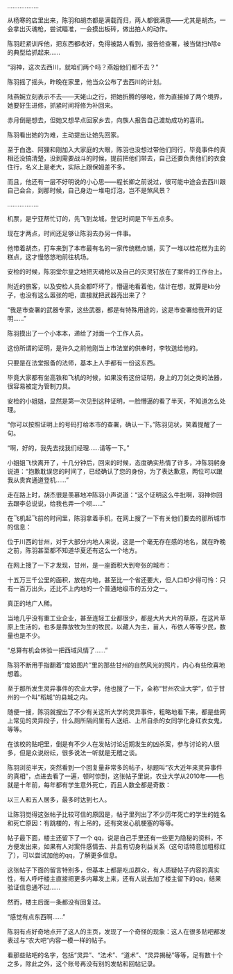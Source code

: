 ………………

从杨寒的店里出来，陈羽和胡杰都是满载而归，两人都很满意——尤其是胡杰，一会拿出灭魂枪，尝试瞄准，一会摸出板砖，做出拍人的动作。

陈羽赶紧训斥他，把东西都收好，免得被路人看到，报告给查署，被当做扫h除e的典型给抓起来……

“羽神，这次去西川，就咱们两个吗？燕姐他们都不去？”

陈羽摇了摇头，昨晚在家里，他当众公布了去西川的计划。

陆燕婉立刻表示不去——天姥山之行，把她折腾的够呛，修为直接掉了两个境界，她要好生进修，抓紧时间将修为补回来。

赤月倒是想去，但她又想早点回家乡去，向族人报告自己渡劫成功的喜讯。

陈羽看出她的为难，主动提出让她先回家。

至于白逸、阿狸和刚加入大家庭的大眼，陈羽也没想过带他们同行，毕竟事件的真相还没搞清楚，没到需要战斗的时候，提前把他们带去，自己还要负责他们的衣食住行，名义上是老大，实际上跟保姆差不多。

而且，他还有一层不好明说的小心思——程长卿之前说过，很可能中途会去西川跟自己会合，到那时候，自己身边一堆电灯泡，岂不是煞风景？

………………

机票，是宁亚帮忙订的，先飞到龙城，登记时间是下午五点多。

现在才两点，时间还足够让陈羽去办另一件事。

他带着胡杰，打车来到了本市最有名的一家传统糕点铺，买了一堆以桂花糕为主的糕点，这才慢悠悠地前往机场。

安检的时候，陈羽堂尔皇之地把灭魂枪以及自己的灭灵钉放在了案件的工作台上。

附近的旅客，以及安检人员全都吓坏了，懵逼地看着他，估计在想，就算是kb分子，也没有这么嚣张的吧，直接就把武器亮出来了？

“我是市查署的武器专家，这些武器，都是有特殊用途的，这是市查署给我开的证明……”

陈羽摸出了一个小本本，递给了对面一个工作人员。

这份所谓的证明，是许久之前他刚当上市法堂的供奉时，李牧送给他的。

只要是在法堂报备的法师，基本上人手都有一份这东西。

毕竟大家都有坐高铁和飞机的时候，如果没有这份证明，身上的刀剑之类的法器，很容易被定为管制刀具。

安检的小姐姐，显然是第一次见到这种证明，一脸懵逼的看了半天，不知道怎么处理。

“你可以按照证明上的号码打给本市的查署，确认一下。”陈羽见状，笑着提醒了一句。

“啊，好的，我先去找我们经理……请等一下。”

小姐姐飞快离开了，十几分钟后，回来的时候，态度确实热情了许多，冲陈羽躬身说道：“抱歉耽误您的时间了，已经确认了您的身份，为了表达歉意，两位可以跟我从贵宾通道登机……”

走在路上时，胡杰很是羡慕地冲陈羽小声说道：“这个证明这么牛批啊，羽神你回去跟李总说说，给我也弄一个呗……”

在飞机起飞前的时间里，陈羽拿着手机，在网上搜了一下有关他们要去的那所城市的信息：

位于川西的甘州，对于大部分内地人来说，这是一个毫无存在感的地名，就在昨晚之前，陈羽甚至都不知道华夏还有这么一个地方。

在网上搜了一下才发现，甘州，是一座面积大到夸张的城市：

十五万三千公里的面积，放在内地，甚至比一个省还要大，但人口却少得可怜：只有一百万出头，还比不上内地的一个普通地级市的五分之一。

真正的地广人稀。

当地几乎没有重工业企业，甚至连轻工业都很少，都是大片大片的草原，在这片草原上生活的，也多是靠放牧为生的牧民，以藏人为主，苗人，布依人等等少民，数量也是不少。

“总算有机会体验一把西域风情了……”

陈羽不断用手指翻着“度娘图片”里的那些甘州的自然风光的照片，内心有些欣喜地想着。

至于那所发生灵异事件的农业大学，他也搜了一下，全称“甘州农业大学”，位于甘州的一个叫“稻城”的县城之内。

随便一搜，陈羽就搜出了不少有关这所大学的灵异事件，粗略地看下来，都是些网上常见的灵异段子，什么厕所隔间里有人送纸、上吊自杀的女同学化身红衣女鬼，等等。

在该校的贴吧里，倒是有不少人在发帖讨论近期发生的凶杀案，参与讨论的人很多，但是众说纷纭，很多说法一听就是无稽之谈。

陈羽浏览半天，突然看到一个回复量非常多的帖子，标题叫“农大近年来灵异事件的真相”，点进去看了一遍，顿时惊到，这张帖子里说，农业大学从2010年——也就是十年前，每年都有学生意外死亡，而且人数全都是奇数：

以三人和五人居多，最多时达到七人。

让陈羽觉得这张帖子比较可信的原因是，帖子里列出了不少历年死亡的学生的姓名和死亡原因：有跳楼的，有上吊的，还有突发心肌梗塞的等等。

帖子最下面，楼主还留下了一个 qq，说是自己手里还有一些更为隐秘的资料，不方便发出来，如果有人对案件感情去、并且有切身利益关系（这句话特意加粗标红了），可以尝试加他的qq，了解更多信息。

这张帖子下面的留言特别多，但基本上都是吃瓜群众，有人质疑帖子内容的真实性，有人呼吁楼主直接把更多内幕发上来，还有人说去加了楼主留下的qq，结果验证信息通不过……

然而，楼主后面一条都没有回复过。

“感觉有点东西啊……”

陈羽有点好奇地点开了这人的主页，发现了一个奇怪的现象：这人在很多贴吧都发表过与“农大吧”内容一模一样的帖子。

看那些贴吧的名字，包括“灵异”、“法术”、“道术”、“灵异揭秘”等等，足有数十个之多，除此之外，这个账号再没有别的发帖和回帖记录。
